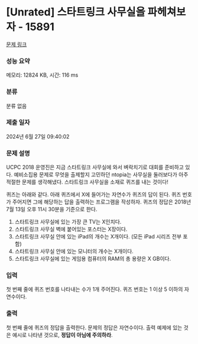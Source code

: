 # [Unrated] 스타트링크 사무실을 파헤쳐보자 - 15891 

[문제 링크](https://www.acmicpc.net/problem/15891) 

### 성능 요약

메모리: 12824 KB, 시간: 116 ms

### 분류

분류 없음

### 제출 일자

2024년 6월 27일 09:40:02

### 문제 설명

<p>UCPC 2018 운영진은 지금 스타트링크 사무실에 와서 벼락치기로 대회를 준비하고 있다. 예비소집용 문제로 무엇을 출제할지 고민하던 ntopia는 사무실을 둘러보다가 아주 적절한 문제를 생각해냈다. 스타트링크 사무실을 소재로 퀴즈를 내는 것이다!</p>

<p>퀴즈는 아래와 같다. 아래 퀴즈에서 X에 들어가는 자연수가 퀴즈의 답이 된다. 퀴즈 번호가 주어지면 그에 해당하는 답을 출력하는 프로그램을 작성하자. 퀴즈의 정답은 2018년 7월 13일 오후 11시 30분을 기준으로 한다.</p>

<ol>
	<li>스타트링크 사무실에 있는 가장 큰 TV는 X인치다.</li>
	<li>스타트링크 사무실 벽에 붙어있는 포스터는 X장이다.</li>
	<li>스타트링크 사무실 안에 있는 iPad의 개수는 X개이다. (모든 iPad 시리즈 전부 포함)</li>
	<li>스타트링크 사무실 안에 있는 모니터의 개수는 X개이다.</li>
	<li>스타트링크 사무실에 있는 게임용 컴퓨터의 RAM의 총 용량은 X GB이다.</li>
</ol>

### 입력 

 <p>첫 번째 줄에 퀴즈 번호를 나타내는 수가 1개 주어진다. 퀴즈 번호는 1 이상 5 이하의 자연수이다.</p>

### 출력 

 <p>첫 번째 줄에 퀴즈의 정답을 출력한다. 문제의 정답은 자연수이다. 출력 예제에 있는 것은 예시로 나타낸 것으로, <strong>정답이 아님에 주의하라</strong>.</p>

